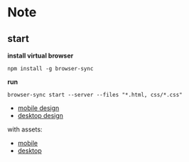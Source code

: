 # Note

## start

**install virtual browser**

```
npm install -g browser-sync
```

**run**

```
browser-sync start --server --files "*.html, css/*.css"
```

- [mobile design](https://xd.adobe.com/view/6fa99b5b-90ae-40fa-be58-331463f75bc7-3afa/)
- [desktop design](https://xd.adobe.com/view/d11f0dcc-e34d-467b-87c3-3b184b62b921-844c/?fullscreen)

with assets:

- [mobile](https://xd.adobe.com/view/6fa99b5b-90ae-40fa-be58-331463f75bc7-3afa/)
- [desktop](https://xd.adobe.com/view/d11f0dcc-e34d-467b-87c3-3b184b62b921-844c/)
